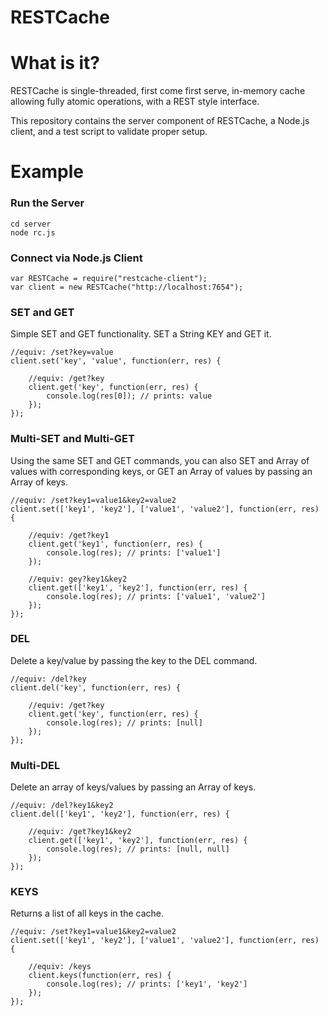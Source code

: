 RESTCache
=========

# What is it?

RESTCache is single-threaded, first come first serve, in-memory cache allowing fully atomic operations, with a REST style interface.

This repository contains the server component of RESTCache, a Node.js client, and a test script to validate proper setup.

# Example

### Run the Server

```node
cd server
node rc.js
```

### Connect via Node.js Client
```node
var RESTCache = require("restcache-client");
var client = new RESTCache("http://localhost:7654");
```

### SET and GET

Simple SET and GET functionality. SET a String KEY and GET it.

```node
//equiv: /set?key=value
client.set('key', 'value', function(err, res) {
    
    //equiv: /get?key
    client.get('key', function(err, res) {
        console.log(res[0]); // prints: value
    });
});
```

### Multi-SET and Multi-GET

Using the same SET and GET commands, you can also SET and Array of values with corresponding keys, or GET an Array of values by passing an Array of keys.

```node
//equiv: /set?key1=value1&key2=value2
client.set(['key1', 'key2'], ['value1', 'value2'], function(err, res) {
    
    //equiv: /get?key1
    client.get('key1', function(err, res) {
        console.log(res); // prints: ['value1']
    });
    
    //equiv: gey?key1&key2
    client.get(['key1', 'key2'], function(err, res) {
        console.log(res); // prints: ['value1', 'value2']
    });
});
```

### DEL

Delete a key/value by passing the key to the DEL command.

```node
//equiv: /del?key
client.del('key', function(err, res) {

    //equiv: /get?key
    client.get('key', function(err, res) {
        console.log(res); // prints: [null]
    });
});
```

### Multi-DEL

Delete an array of keys/values by passing an Array of keys.

```node
//equiv: /del?key1&key2
client.del(['key1', 'key2'], function(err, res) {

    //equiv: /get?key1&key2
    client.get(['key1', 'key2'], function(err, res) {
        console.log(res); // prints: [null, null]
    });
});
```

### KEYS

Returns a list of all keys in the cache.

```node
//equiv: /set?key1=value1&key2=value2
client.set(['key1', 'key2'], ['value1', 'value2'], function(err, res) {

    //equiv: /keys
    client.keys(function(err, res) {
        console.log(res); // prints: ['key1', 'key2']
    });
});
```